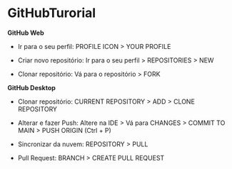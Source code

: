 # GitHubTurorial
 
__GitHub Web__

* Ir para o seu perfil: PROFILE ICON > YOUR PROFILE

* Criar novo repositório: Ir para o seu perfil > REPOSITORIES > NEW

* Clonar repositório: Vá para o repositório > FORK

__GitHub Desktop__

* Clonar repositório: CURRENT REPOSITORY > ADD > CLONE REPOSITORY

* Alterar e fazer Push: Altere na IDE > Vá para CHANGES > COMMIT TO MAIN > PUSH ORIGIN (Ctrl + P)

* Sincronizar da nuvem: REPOSITORY > PULL

* Pull Request: BRANCH > CREATE PULL REQUEST

